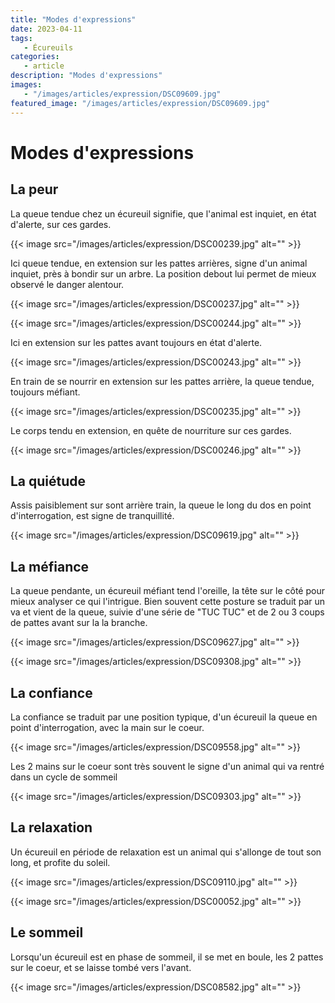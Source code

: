 ```yaml
---
title: "Modes d'expressions"
date: 2023-04-11
tags: 
   - Écureuils
categories:
   - article
description: "Modes d'expressions"
images:
   - "/images/articles/expression/DSC09609.jpg"
featured_image: "/images/articles/expression/DSC09609.jpg"
---
```


# Modes d'expressions

## La peur  

La queue tendue chez un écureuil signifie, que l'animal est inquiet, en état d'alerte, sur ces gardes. 

{{< image src="/images/articles/expression/DSC00239.jpg" alt="" >}} 

Ici queue tendue, en extension sur les pattes arrières, signe d'un animal inquiet, près à bondir sur un arbre. La position debout lui permet de mieux observé le danger alentour. 

{{< image src="/images/articles/expression/DSC00237.jpg" alt="" >}} 

{{< image src="/images/articles/expression/DSC00244.jpg" alt="" >}} 

Ici en extension sur les pattes avant toujours en état d'alerte. 

{{< image src="/images/articles/expression/DSC00243.jpg" alt="" >}} 

En train de se nourrir en extension sur les pattes arrière, la queue tendue, toujours méfiant. 

{{< image src="/images/articles/expression/DSC00235.jpg" alt="" >}} 

Le corps tendu en extension, en quête de nourriture sur ces gardes. 

{{< image src="/images/articles/expression/DSC00246.jpg" alt="" >}} 

## La quiétude 

Assis paisiblement sur sont arrière train, la queue le long du dos en point d'interrogation, est signe de tranquillité. 

{{< image src="/images/articles/expression/DSC09619.jpg" alt="" >}} 

## La méfiance 

La queue pendante, un écureuil méfiant tend l'oreille, la tête sur le côté pour mieux analyser ce qui l'intrigue. Bien souvent cette posture se traduit par un va et vient de la queue, suivie d'une série de "TUC TUC" et de 2 ou 3 coups de pattes avant sur la la branche. 

{{< image src="/images/articles/expression/DSC09627.jpg" alt="" >}} 

{{< image src="/images/articles/expression/DSC09308.jpg" alt="" >}} 

## La confiance 

La confiance se traduit par une position typique, d'un écureuil la queue en point d'interrogation, avec la main sur le coeur. 

{{< image src="/images/articles/expression/DSC09558.jpg" alt="" >}} 

Les 2 mains sur le coeur sont très souvent le signe d'un animal qui va rentré dans un cycle de sommeil

{{< image src="/images/articles/expression/DSC09303.jpg" alt="" >}} 

## La relaxation 

Un écureuil en période de relaxation est un animal qui s'allonge de tout son long, et profite du soleil. 

{{< image src="/images/articles/expression/DSC09110.jpg" alt="" >}} 

{{< image src="/images/articles/expression/DSC00052.jpg" alt="" >}} 

## Le sommeil 

Lorsqu'un écureuil est en phase de sommeil, il se met en boule, les 2 pattes sur le coeur, et se laisse tombé vers l'avant.

{{< image src="/images/articles/expression/DSC08582.jpg" alt="" >}} 

